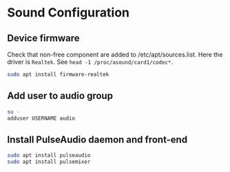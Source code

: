 # Sound Configuration

## Device firmware
Check that non-free component are added to /etc/apt/sources.list.
Here the driver is `Realtek`. See `head -1 /proc/asound/card1/codec*`.

```sh
sudo apt install firmware-realtek
```

## Add user to audio group
```sh
su -
adduser USERNAME audio
```

## Install PulseAudio daemon and front-end
```sh
sudo apt install pulseaudio
sudo apt install pulsemixer
```
